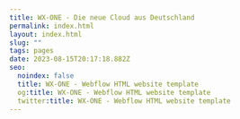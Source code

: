 ```yaml
---
title: WX-ONE - Die neue Cloud aus Deutschland
permalink: index.html
layout: index.html
slug: ""
tags: pages
date: 2023-08-15T20:17:18.882Z
seo:
  noindex: false
  title: WX-ONE - Webflow HTML website template
  og:title: WX-ONE - Webflow HTML website template
  twitter:title: WX-ONE - Webflow HTML website template
---
```

